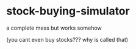 # stock-buying-simulator

a complete mess but works somehow


(you cant even buy stocks??? why is called that)
